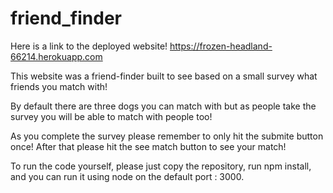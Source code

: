 # friend_finder

Here is a link to the deployed website!
https://frozen-headland-66214.herokuapp.com



This website was a friend-finder built to see based on a small survey what friends you match with!

By default there are three dogs you can match with but as people take the survey you will be able to match with people too!

As you complete the survey please remember to only hit the submite button once! After that please hit the see match button to see your match!


To run the code yourself, please just copy the repository, run npm install, and you can run it using node on the default port : 3000.
